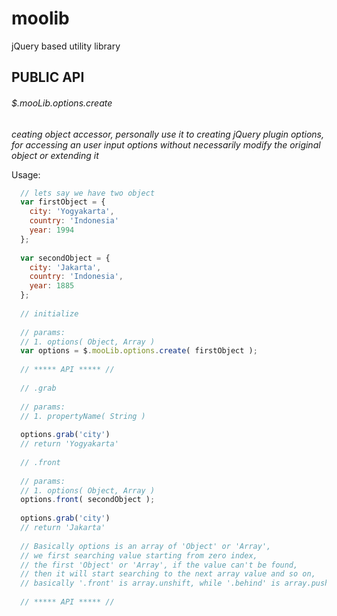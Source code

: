 # moolib
jQuery based utility library

## PUBLIC API

###### $.mooLib.options.create

*ceating object accessor, personally use it to creating jQuery plugin options, for accessing an user input options without necessarily modify the original object or extending it*

Usage:

```javascript
  // lets say we have two object
  var firstObject = {
    city: 'Yogyakarta',
    country: 'Indonesia'
    year: 1994
  };
  
  var secondObject = {
    city: 'Jakarta',
    country: 'Indonesia',
    year: 1885
  };
  
  // initialize
  
  // params:
  // 1. options( Object, Array )
  var options = $.mooLib.options.create( firstObject );
  
  // ***** API ***** //
  
  // .grab
  
  // params:
  // 1. propertyName( String )
  
  options.grab('city') 
  // return 'Yogyakarta'
  
  // .front
  
  // params:
  // 1. options( Object, Array )
  options.front( secondObject );
  
  options.grab('city')
  // return 'Jakarta'
  
  // Basically options is an array of 'Object' or 'Array', 
  // we first searching value starting from zero index, 
  // the first 'Object' or 'Array', if the value can't be found, 
  // then it will start searching to the next array value and so on, 
  // basically '.front' is array.unshift, while '.behind' is array.push 
  
  // ***** API ***** //
```


